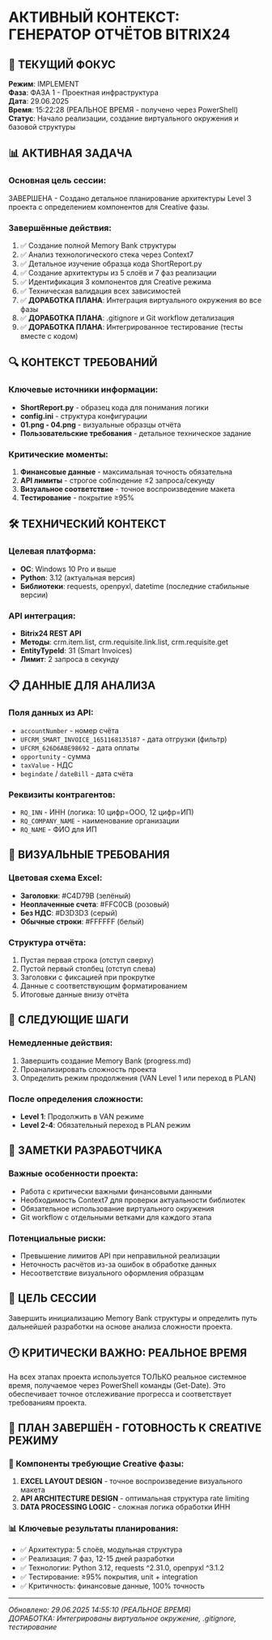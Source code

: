 # АКТИВНЫЙ КОНТЕКСТ: ГЕНЕРАТОР ОТЧЁТОВ BITRIX24

## 🎯 ТЕКУЩИЙ ФОКУС

**Режим**: IMPLEMENT  
**Фаза**: ФАЗА 1 - Проектная инфраструктура  
**Дата**: 29.06.2025  
**Время**: 15:22:28 (РЕАЛЬНОЕ ВРЕМЯ - получено через PowerShell)  
**Статус**: Начало реализации, создание виртуального окружения и базовой структуры  

## 📊 АКТИВНАЯ ЗАДАЧА

### Основная цель сессии:
ЗАВЕРШЕНА - Создано детальное планирование архитектуры Level 3 проекта с определением компонентов для Creative фазы.

### Завершённые действия:
1. ✅ Создание полной Memory Bank структуры
2. ✅ Анализ технологического стека через Context7  
3. ✅ Детальное изучение образца кода ShortReport.py
4. ✅ Создание архитектуры из 5 слоёв и 7 фаз реализации
5. ✅ Идентификация 3 компонентов для Creative режима
6. ✅ Техническая валидация всех зависимостей
7. ✅ **ДОРАБОТКА ПЛАНА**: Интеграция виртуального окружения во все фазы
8. ✅ **ДОРАБОТКА ПЛАНА**: .gitignore и Git workflow детализация
9. ✅ **ДОРАБОТКА ПЛАНА**: Интегрированное тестирование (тесты вместе с кодом)

## 🔍 КОНТЕКСТ ТРЕБОВАНИЙ

### Ключевые источники информации:
- **ShortReport.py** - образец кода для понимания логики
- **config.ini** - структура конфигурации
- **01.png - 04.png** - визуальные образцы отчёта
- **Пользовательские требования** - детальное техническое задание

### Критические моменты:
1. **Финансовые данные** - максимальная точность обязательна
2. **API лимиты** - строгое соблюдение ≤2 запроса/секунду
3. **Визуальное соответствие** - точное воспроизведение макета
4. **Тестирование** - покрытие ≥95%

## 🛠 ТЕХНИЧЕСКИЙ КОНТЕКСТ

### Целевая платформа:
- **ОС**: Windows 10 Pro и выше  
- **Python**: 3.12 (актуальная версия)
- **Библиотеки**: requests, openpyxl, datetime (последние стабильные версии)

### API интеграция:
- **Bitrix24 REST API**
- **Методы**: crm.item.list, crm.requisite.link.list, crm.requisite.get
- **EntityTypeId**: 31 (Smart Invoices)
- **Лимит**: 2 запроса в секунду

## 📋 ДАННЫЕ ДЛЯ АНАЛИЗА

### Поля данных из API:
- `accountNumber` - номер счёта
- `UFCRM_SMART_INVOICE_1651168135187` - дата отгрузки (фильтр)
- `UFCRM_626D6ABE98692` - дата оплаты
- `opportunity` - сумма
- `taxValue` - НДС
- `begindate` / `dateBill` - дата счёта

### Реквизиты контрагентов:
- `RQ_INN` - ИНН (логика: 10 цифр=ООО, 12 цифр=ИП)
- `RQ_COMPANY_NAME` - наименование организации
- `RQ_NAME` - ФИО для ИП

## 🎨 ВИЗУАЛЬНЫЕ ТРЕБОВАНИЯ

### Цветовая схема Excel:
- **Заголовки**: #C4D79B (зелёный)
- **Неоплаченные счета**: #FFC0CB (розовый)  
- **Без НДС**: #D3D3D3 (серый)
- **Обычные строки**: #FFFFFF (белый)

### Структура отчёта:
1. Пустая первая строка (отступ сверху)
2. Пустой первый столбец (отступ слева)
3. Заголовки с фиксацией при прокрутке
4. Данные с соответствующим форматированием
5. Итоговые данные внизу отчёта

## 🔄 СЛЕДУЮЩИЕ ШАГИ

### Немедленные действия:
1. Завершить создание Memory Bank (progress.md)
2. Проанализировать сложность проекта
3. Определить режим продолжения (VAN Level 1 или переход в PLAN)

### После определения сложности:
- **Level 1**: Продолжить в VAN режиме
- **Level 2-4**: Обязательный переход в PLAN режим

## 📝 ЗАМЕТКИ РАЗРАБОТЧИКА

### Важные особенности проекта:
- Работа с критически важными финансовыми данными
- Необходимость Context7 для проверки актуальности библиотек
- Обязательное использование виртуального окружения
- Git workflow с отдельными ветками для каждого этапа

### Потенциальные риски:
- Превышение лимитов API при неправильной реализации
- Неточность расчётов из-за ошибок в обработке данных
- Несоответствие визуального оформления образцам

## 🎯 ЦЕЛЬ СЕССИИ

Завершить инициализацию Memory Bank структуры и определить путь дальнейшей разработки на основе анализа сложности проекта.

## 🕐 КРИТИЧЕСКИ ВАЖНО: РЕАЛЬНОЕ ВРЕМЯ
На всех этапах проекта используется ТОЛЬКО реальное системное время, получаемое через PowerShell команды (Get-Date). Это обеспечивает точное отслеживание прогресса и соответствует требованиям проекта.

## 🎯 ПЛАН ЗАВЕРШЁН - ГОТОВНОСТЬ К CREATIVE РЕЖИМУ

### 🎨 Компоненты требующие Creative фазы:
1. **EXCEL LAYOUT DESIGN** - точное воспроизведение визуального макета
2. **API ARCHITECTURE DESIGN** - оптимальная структура rate limiting  
3. **DATA PROCESSING LOGIC** - сложная логика обработки ИНН

### 📊 Ключевые результаты планирования:
- ✅ Архитектура: 5 слоёв, модульная структура
- ✅ Реализация: 7 фаз, 12-15 дней разработки  
- ✅ Технологии: Python 3.12, requests ^2.31.0, openpyxl ^3.1.2
- ✅ Тестирование: ≥95% покрытия, unit + integration
- ✅ Критичность: финансовые данные, 100% точность

---
*Обновлено: 29.06.2025 14:55:10 (РЕАЛЬНОЕ ВРЕМЯ)*  
*ДОРАБОТКА: Интегрированы виртуальное окружение, .gitignore, тестирование* 